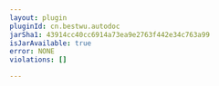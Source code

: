 ```yaml
---
layout: plugin
pluginId: cn.bestwu.autodoc
jarSha1: 43914cc40cc6914a73ea9e2763f442e34c763a99
isJarAvailable: true
error: NONE
violations: []

---
```

